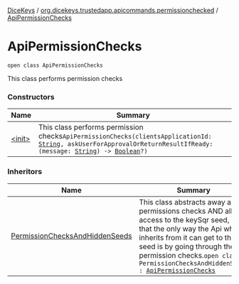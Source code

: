 [DiceKeys](../../index.md) / [org.dicekeys.trustedapp.apicommands.permissionchecked](../index.md) / [ApiPermissionChecks](./index.md)

# ApiPermissionChecks

`open class ApiPermissionChecks`

This class performs permission checks

### Constructors

| Name | Summary |
|---|---|
| [&lt;init&gt;](-init-.md) | This class performs permission checks`ApiPermissionChecks(clientsApplicationId: `[`String`](https://kotlinlang.org/api/latest/jvm/stdlib/kotlin/-string/index.html)`, askUserForApprovalOrReturnResultIfReady: (message: `[`String`](https://kotlinlang.org/api/latest/jvm/stdlib/kotlin/-string/index.html)`) -> `[`Boolean`](https://kotlinlang.org/api/latest/jvm/stdlib/kotlin/-boolean/index.html)`?)` |

### Inheritors

| Name | Summary |
|---|---|
| [PermissionChecksAndHiddenSeeds](../-permission-checks-and-hidden-seeds/index.md) | This class abstracts away all permissions checks AND all access to the keySqr seed, so that the only way the Api which inherits from it can get to the seed is by going through the permission checks.`open class PermissionChecksAndHiddenSeeds : `[`ApiPermissionChecks`](./index.md) |
